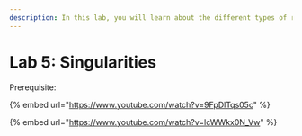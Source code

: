 ```yaml
---
description: In this lab, you will learn about the different types of robot Singularities.
---
```


# Lab 5: Singularities

Prerequisite:&#x20;

{% embed url="https://www.youtube.com/watch?v=9FpDlTqs05c" %}

{% embed url="https://www.youtube.com/watch?v=lcWWkx0N_Vw" %}
